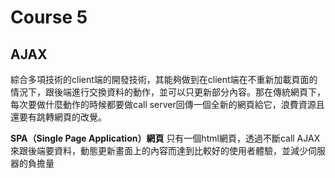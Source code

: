 # Course 5 
## AJAX
綜合多項技術的client端的開發技術，其能夠做到在client端在不重新加載頁面的情況下，跟後端進行交換資料的動作，並可以只更新部分內容。那在傳統網頁下，每次要做什麼動作的時候都要做call server回傳一個全新的網頁給它，浪費資源且還要有跳轉網頁的改覺。

**SPA（Single Page Application）網頁**
只有一個html網頁，透過不斷call AJAX來跟後端要資料，動態更新畫面上的內容而達到比較好的使用者體驗，並減少伺服器的負擔量